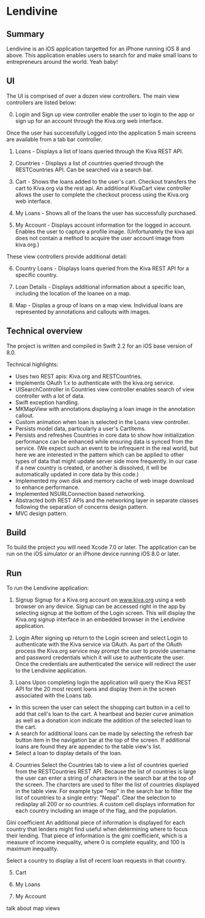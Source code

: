 # Lendivine

## Summary
Lendivine is an iOS application targetted for an iPhone running iOS 8 and above. 
This application enables users to search for and make small loans to entrepreneurs around the world. Yeah baby!

## UI

The UI is comprised of over a dozen view controllers. The main view controllers are listed below:

0. Login and Sign up view controller enable the user to login to the app or sign up for an account through the Kiva.org web interface.

Once the user has successfully Logged into the application 5 main screens are available from a tab bar controller.

1. Loans - Displays a list of loans queried through the Kiva REST API.

2. Countries - Displays a list of countries queried through the RESTCountries API. Can be searched via a search bar.

3. Cart - Shows the loans added to the user's cart. Checkout transfers the cart to Kiva.org via the rest api. An additional KivaCart view controller allows the user to complete the checkout process using the Kiva.org web interface. 

4. My Loans - Shows all of the loans the user has successfully purchased.

5. My Account - Displays account information for the logged in account. Enables the user to capture a profile image. (Unfortunately the kiva api does not contain a method to acquire the user account image from kiva.org.)

These view controllers provide additional detail:

6. Country Loans - Displays loans queried from the Kiva REST API for a specific country.

7. Loan Details - Displays additional information about a specific loan, including the location of the loanee on a map.

8. Map - Displas a group of loans on a map view. Individual loans are represented by annotations and callouts with images.


## Technical overview

The project is written and compiled in Swift 2.2 for an iOS base version of 8.0.

Technical highlights:
* Uses two REST apis: Kiva.org and RESTCountries.
* Implements OAuth 1.x to authenticate with the kiva.org service.
* UISearchController in Countries view controller enables search of view controller with a lot of data.
* Swift exception handling.
* MKMapView with annotations displaying a loan image in the annotation callout.
* Custom animation when loan is selected in the Loans view controller.
* Persists model data, particularly a user's CartItems. 
* Persists and refreshes Countries in core data to show how initialization performance can be enhanced while ensuring data is synced from the service. (We expect such an event to be infrequent in the real world, but here we are interested in the pattern which can be applied to other types of data that might update server side more frequently.  In our case if a new country is created, or another is dissolved, it will be automatically updated in core data by this code.)
* Implemented my own disk and memory cache of web image download to enhance performance.
* Implemented NSURLConnection based networking.
* Abstracted both REST APIs and the networking layer in separate classes following the separation of concerns design pattern.
* MVC design pattern.


## Build

To build the project you will need Xcode 7.0 or later.
The application can be run on the iOS simulator or an iPhone device running iOS 8.0 or later.


## Run

To run the Lendivine application:

1. Signup
Signup for a Kiva.org account on www.kiva.org using a web browser on any device. Signup can be accessed right in the app by selecting signup at the bottom of the Login screen. This will display the Kiva.org signup interface in an embedded browser in the Lendivine application.

2. Login
After signing up return to the Login screen and select Login to authenticate with the Kiva service via OAuth. As part of the OAuth process the Kiva.org service may prompt the user to provide username and password credentials which it will use to authenticate the user. Once the credentials are authenticated the service will redirect the user to the Lendivine application.

3. Loans
Upon completing login the application will query the Kiva REST API for the 20 most recent loans and display them in the screen associated with the Loans tab. 
* In this screen the user can select the shopping cart button in a cell to add that cell's loan to the cart. A heartbeat and bezier curve animation as well as a donation icon indicate the addition of the selected loan to the cart.
* A search for additional loans can be made by selecting the refresh bar button item in the navigation bar at the top of the screen. If additional loans are found they are appendec to the table view's list.
* Select a loan to display details of the loan.

4. Countries
Select the Countries tab to view a list of countries queried from the RESTCountries REST API. Because the list of countries is large the user can enter a string of characters in the search bar at the top of the screen. The charcters are used to filter the list of countries displayed in the table view. For example type "nep" in the search bar to filter the list of countries to a single entry: "Nepal". Clear the selection to redisplay all 200 or so countries. A custom cell displays information for each country including an image of the flag, and the population. 

Gini coefficient
An additional piece of information is displayed for each country that lenders might find useful when determining where to focus their lending. That piece of information is the gini coefficient, which is a measure of income inequality, where 0 is complete equality, and 100 is maximum inequality.

Select a country to display a list of recent loan requests in that country. 

5. Cart

6. My Loans

7. My Account

talk about map views 
